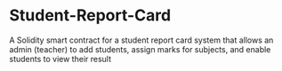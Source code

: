 # Student-Report-Card
A Solidity smart contract for a student report card system that allows an admin (teacher) to add students, assign marks for subjects, and enable students to view their result
